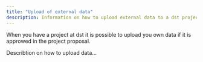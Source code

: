 ```yaml
---
title: "Upload of external data"
description: Information on how to upload external data to a dst project
---
```


When you have a project at dst it is possible to upload you own data if it is approwed in the project proposal.

Describtion on how to upload data...

